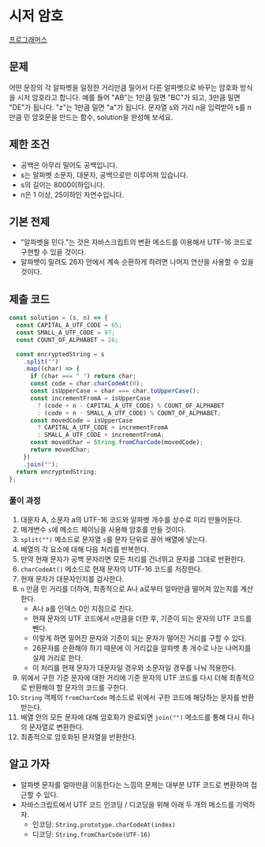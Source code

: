 # 시저 암호

[프로그래머스](https://programmers.co.kr/learn/courses/30/lessons/12926)

## 문제

어떤 문장의 각 알파벳을 일정한 거리만큼 밀어서 다른 알파벳으로 바꾸는 암호화 방식을 시저 암호라고 합니다. 예를 들어 "AB"는 1만큼 밀면 "BC"가 되고, 3만큼 밀면 "DE"가 됩니다. "z"는 1만큼 밀면 "a"가 됩니다. 문자열 s와 거리 n을 입력받아 s를 n만큼 민 암호문을 만드는 함수, solution을 완성해 보세요.

## 제한 조건

- 공백은 아무리 밀어도 공백입니다.
- s는 알파벳 소문자, 대문자, 공백으로만 이루어져 있습니다.
- s의 길이는 8000이하입니다.
- n은 1 이상, 25이하인 자연수입니다.

## 기본 전제

- "알파벳을 민다."는 것은 자바스크립트의 변환 메소드를 이용해서 UTF-16 코드로 구현할 수 있을 것이다.
- 알파벳이 밀려도 26자 안에서 계속 순환하게 하려면 나머지 연산을 사용할 수 있을 것이다.

## 제출 코드

```javascript
const solution = (s, n) => {
  const CAPITAL_A_UTF_CODE = 65;
  const SMALL_A_UTF_CODE = 97;
  const COUNT_OF_ALPHABET = 26;

  const encryptedString = s
    .split("")
    .map((char) => {
      if (char === " ") return char;
      const code = char.charCodeAt(0);
      const isUpperCase = char === char.toUpperCase();
      const incrementFromA = isUpperCase
        ? (code + n - CAPITAL_A_UTF_CODE) % COUNT_OF_ALPHABET
        : (code + n - SMALL_A_UTF_CODE) % COUNT_OF_ALPHABET;
      const movedCode = isUpperCase
        ? CAPITAL_A_UTF_CODE + incrementFromA
        : SMALL_A_UTF_CODE + incrementFromA;
      const movedChar = String.fromCharCode(movedCode);
      return movedChar;
    })
    .join("");
  return encryptedString;
};
```

### 풀이 과정

1. 대문자 A, 소문자 a의 UTF-16 코드와 알파벳 개수를 상수로 미리 만들어둔다.
2. 매개변수 `s`에 메소드 체이닝을 사용해 암호를 만들 것이다.
3. `split("")` 메소드로 문자열 `s`를 문자 단위로 끊어 배열에 넣는다.
4. 배열의 각 요소에 대해 다음 처리를 반복한다.
5. 만약 현재 문자가 공백 문자라면 모든 처리를 건너뛰고 문자를 그대로 반환한다.
6. `charCodeAt()` 메소드로 현재 문자의 UTF-16 코드를 저장한다.
7. 현재 문자가 대문자인지를 검사한다.
8. `n` 만큼 민 거리를 더하여, 최종적으로 A나 a로부터 얼마만큼 떨어져 있는지를 계산한다.
   - A나 a를 인덱스 0인 지점으로 친다.
   - 현재 문자의 UTF 코드에서 `n`만큼을 더한 후, 기준이 되는 문자의 UTF 코드를 뺀다.
   - 이렇게 하면 밀어진 문자와 기준이 되는 문자가 떨어진 거리를 구할 수 있다.
   - 26문자를 순환해야 하기 때문에 이 거리값을 알파벳 총 개수로 나눈 나머지를 실제 거리로 한다.
   - 이 처리를 현재 문자가 대문자일 경우와 소문자일 경우를 나눠 적용한다.
9. 위에서 구한 기준 문자에 대한 거리에 기준 문자의 UTF 코드를 다시 더해 최종적으로 반환해야 할 문자의 코드를 구한다.
10. `String` 객체의 `fromCharCode` 메소드로 위에서 구한 코드에 해당하는 문자를 반환받는다.
11. 배열 안의 모든 문자에 대해 암호화가 완료되면 `join("")` 메소드를 통해 다시 하나의 문자열로 변환한다.
12. 최종적으로 암호화된 문자열을 반환한다.

## 알고 가자

- 알파벳 문자를 얼마만큼 이동한다는 느낌의 문제는 대부분 UTF 코드로 변환하여 접근할 수 있다.
- 자바스크립트에서 UTF 코드 인코딩 / 디코딩을 위해 아래 두 개의 메소드를 기억하자.
  - 인코딩: `String.prototype.charCodeAt(index)`
  - 디코딩: `String.fromCharCode(UTF-16)`
